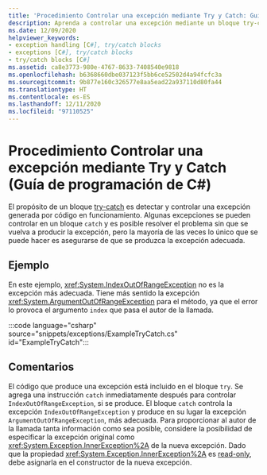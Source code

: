 ```yaml
---
title: 'Procedimiento Controlar una excepción mediante Try y Catch: Guía de programación de C#'
description: Aprenda a controlar una excepción mediante un bloque try-catch. Vea un ejemplo de código y examine los recursos adicionales disponibles.
ms.date: 12/09/2020
helpviewer_keywords:
- exception handling [C#], try/catch blocks
- exceptions [C#], try/catch blocks
- try/catch blocks [C#]
ms.assetid: ca8e3773-980e-4767-8633-7408540e9818
ms.openlocfilehash: b6368660dbe037123f5bb6ce52502d4a94fcfc3a
ms.sourcegitcommit: 9b877e160c326577e8aa5ead22a937110d80fa44
ms.translationtype: HT
ms.contentlocale: es-ES
ms.lasthandoff: 12/11/2020
ms.locfileid: "97110525"
---
```

# <a name="how-to-handle-an-exception-using-trycatch-c-programming-guide"></a>Procedimiento Controlar una excepción mediante Try y Catch (Guía de programación de C#)

El propósito de un bloque [try-catch](../../language-reference/keywords/try-catch.md) es detectar y controlar una excepción generada por código en funcionamiento. Algunas excepciones se pueden controlar en un bloque `catch` y es posible resolver el problema sin que se vuelva a producir la excepción, pero la mayoría de las veces lo único que se puede hacer es asegurarse de que se produzca la excepción adecuada.

## <a name="example"></a>Ejemplo

En este ejemplo, <xref:System.IndexOutOfRangeException> no es la excepción más adecuada. Tiene más sentido la excepción <xref:System.ArgumentOutOfRangeException> para el método, ya que el error lo provoca el argumento `index` que pasa el autor de la llamada.

:::code language="csharp" source="snippets/exceptions/ExampleTryCatch.cs" id="ExampleTryCatch":::

## <a name="comments"></a>Comentarios

El código que produce una excepción está incluido en el bloque `try`. Se agrega una instrucción `catch` inmediatamente después para controlar `IndexOutOfRangeException`, si se produce. El bloque `catch` controla la excepción `IndexOutOfRangeException` y produce en su lugar la excepción `ArgumentOutOfRangeException`, más adecuada. Para proporcionar al autor de la llamada tanta información como sea posible, considere la posibilidad de especificar la excepción original como <xref:System.Exception.InnerException%2A> de la nueva excepción. Dado que la propiedad <xref:System.Exception.InnerException%2A> es [read-only](../../properties.md#read-only), debe asignarla en el constructor de la nueva excepción.
